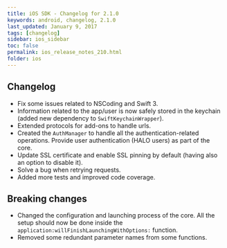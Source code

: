 ```yaml
---
title: iOS SDK - Changelog for 2.1.0
keywords: android, changelog, 2.1.0
last_updated: January 9, 2017
tags: [changelog]
sidebar: ios_sidebar
toc: false
permalink: ios_release_notes_210.html
folder: ios
---
```


## Changelog

- Fix some issues related to NSCoding and Swift 3.
- Information related to the app/user is now safely stored in the keychain (added new dependency to `SwiftKeychainWrapper`).
- Extended protocols for add-ons to handle urls.
- Created the `AuthManager` to handle all the authentication-related operations. Provide user authentication (HALO users) as part of the core.
- Update SSL certificate and enable SSL pinning by default (having also an option to disable it).
- Solve a bug when retrying requests.
- Added more tests and improved code coverage.

## Breaking changes

- Changed the configuration and launching process of the core. All the setup should now be done inside the `application:willFinishLaunchingWithOptions:` function.
- Removed some redundant parameter names from some functions.